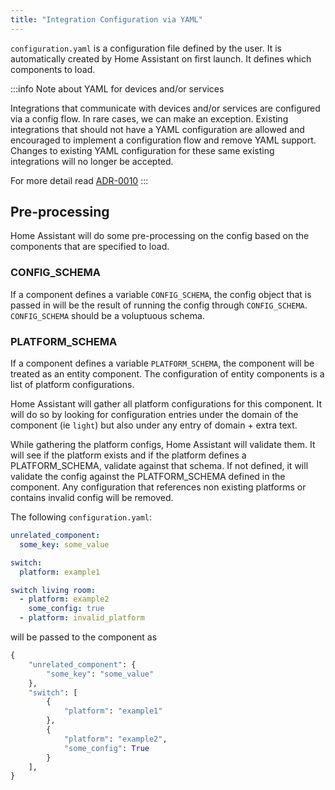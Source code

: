 ```yaml
---
title: "Integration Configuration via YAML"
---
```


`configuration.yaml` is a configuration file defined by the user. It is automatically created by Home Assistant on first launch. It defines which components to load.

:::info Note about YAML for devices and/or services

Integrations that communicate with devices and/or services are configured via a config flow. In rare cases, we can make an exception. Existing integrations that should not have a YAML configuration are allowed and encouraged to implement a configuration flow and remove YAML support. Changes to existing YAML configuration for these same existing integrations will no longer be accepted.

For more detail read [ADR-0010](https://github.com/home-assistant/architecture/blob/master/adr/0010-integration-configuration.md#decision)
:::

## Pre-processing

Home Assistant will do some pre-processing on the config based on the components that are specified to load.

### CONFIG_SCHEMA

If a component defines a variable `CONFIG_SCHEMA`, the config object that is passed in will be the result of running the config through `CONFIG_SCHEMA`. `CONFIG_SCHEMA` should be a voluptuous schema.

### PLATFORM_SCHEMA

If a component defines a variable `PLATFORM_SCHEMA`, the component will be treated as an entity component. The configuration of entity components is a list of platform configurations.

Home Assistant will gather all platform configurations for this component. It will do so by looking for configuration entries under the domain of the component (ie `light`) but also under any entry of domain + extra text.

While gathering the platform configs, Home Assistant will validate them. It will see if the platform exists and if the platform defines a PLATFORM_SCHEMA, validate against that schema. If not defined, it will validate the config against the PLATFORM_SCHEMA defined in the component. Any configuration that references non existing platforms or contains invalid config will be removed.

The following `configuration.yaml`:

```yaml
unrelated_component:
  some_key: some_value

switch:
  platform: example1

switch living room:
  - platform: example2
    some_config: true
  - platform: invalid_platform
```

will be passed to the component as

```python
{
    "unrelated_component": {
        "some_key": "some_value"
    },
    "switch": [
        {
            "platform": "example1"
        },
        {
            "platform": "example2",
            "some_config": True
        }
    ],
}
```
